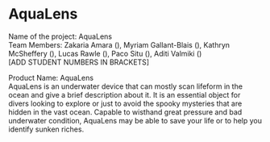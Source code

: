 # AquaLens
Name of the project: AquaLens  
Team Members: Zakaria Amara (), Myriam Gallant-Blais (), Kathryn McSheffery (), Lucas Rawle (), Paco Situ (), Aditi Valmiki ()  
[ADD STUDENT NUMBERS IN BRACKETS]  

Product Name: AquaLens  
AquaLens is an underwater device that can mostly scan lifeform in the ocean and give a brief description about it. It is an essential object for divers looking to explore or just to avoid the spooky mysteries that are hidden in the vast ocean. Capable to wisthand great pressure and bad underwater condition, AquaLens may be able to save your life or to help you identify sunken riches.  